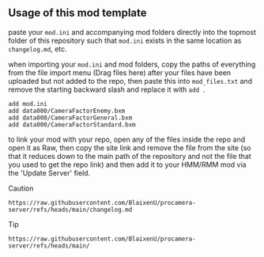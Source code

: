 ## Usage of this mod template

paste your `mod.ini` and accompanying mod folders directly into the topmost folder of this repository such that `mod.ini` exists in the same location as `changelog.md`, etc.

when importing your `mod.ini` and mod folders, copy the paths of everything from the file import menu (Drag files here) after your files have been uploaded but not added to the repo, then
paste this into `mod_files.txt` and remove the starting backward slash and replace it with `add `.

```
add mod.ini
add data000/CameraFactorEnemy.bxm
add data000/CameraFactorGeneral.bxm
add data000/CameraFactorStandard.bxm
```

to link your mod with your repo, open any of the files inside the repo and open it as Raw, then copy the site link and remove the file from the site (so that it reduces down to the main path
of the repository and not the file that you used to get the repo link) and then add it to your HMM/RMM mod via the 'Update Server' field.

> [!CAUTION]
> `https://raw.githubusercontent.com/BlaixenU/procamera-server/refs/heads/main/changelog.md`

> [!TIP]
> ` https://raw.githubusercontent.com/BlaixenU/procamera-server/refs/heads/main/ `

